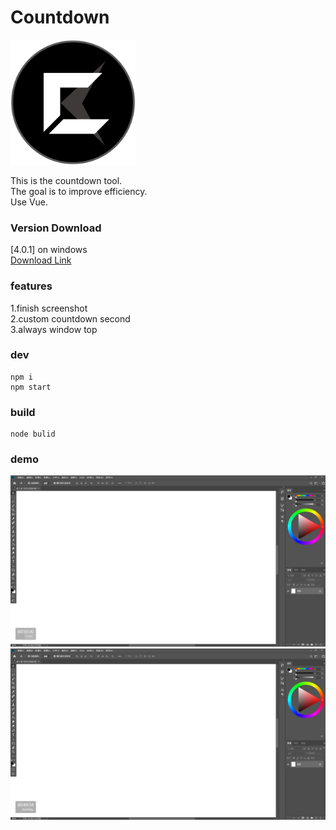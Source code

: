 # Countdown
<img width="200" src="img/countdownlogo.png"/>  

This is the countdown tool.  
The goal is to improve efficiency.  
Use Vue.

### Version Download
[4.0.1] on windows  
[Download Link](https://github.com/unromanticman/Countdown/releases/download/4.0.1/Countdown.Setup.4.0.1.exe
)
### features

1.finish screenshot  
2.custom countdown second  
3.always window top  

### dev
```
npm i
npm start
```
### build
```
node bulid
```

### demo
<img src="img/demo1.PNG"/>  
<img src="img/demo2.PNG"/>  

